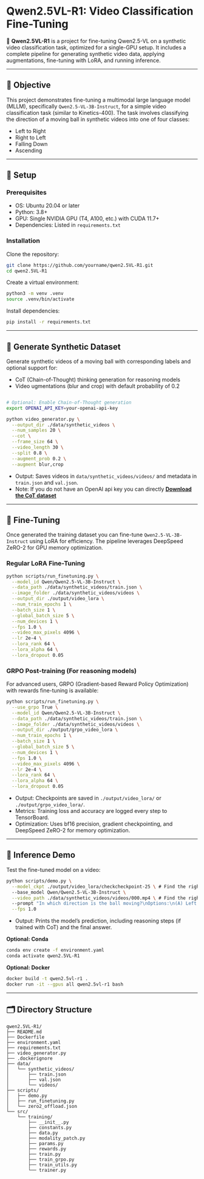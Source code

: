 # Qwen2.5VL-R1: Video Classification Fine-Tuning

🚀 **Qwen2.5VL-R1** is a project for fine-tuning Qwen2.5-VL on a synthetic video classification task, optimized for a single-GPU setup. It includes a complete pipeline for generating synthetic video data, applying augmentations, fine-tuning with LoRA, and running inference.

---

## 🧠 Objective

This project demonstrates fine-tuning a multimodal large language model (MLLM), specifically `Qwen2.5-VL-3B-Instruct`, for a simple video classification task (similar to Kinetics-400). The task involves classifying the direction of a moving ball in synthetic videos into one of four classes:

- Left to Right  
- Right to Left  
- Falling Down  
- Ascending

---

## 🔧 Setup

### Prerequisites

- OS: Ubuntu 20.04 or later  
- Python: 3.8+  
- GPU: Single NVIDIA GPU (T4, A100, etc.) with CUDA 11.7+  
- Dependencies: Listed in `requirements.txt`

### Installation

Clone the repository:

```bash
git clone https://github.com/yourname/qwen2.5VL-R1.git
cd qwen2.5VL-R1
```

Create a virtual environment:

```bash
python3 -m venv .venv
source .venv/bin/activate
```

Install dependencies:

```bash
pip install -r requirements.txt
```

---

## 📼 Generate Synthetic Dataset

Generate synthetic videos of a moving ball with corresponding labels and optional support for:

-  CoT (Chain-of-Thought) thinking generation for reasoning models 
-  Video ugmentations (blur and crop) with default probability of 0.2


```bash

# Optional: Enable Chain-of-Thought generation
export OPENAI_API_KEY=your-openai-api-key

python video_generator.py \
  --output_dir ./data/synthetic_videos \
  --num_samples 20 \
  --cot \
  --frame_size 64 \
  --video_length 30 \
  --split 0.8 \
  --augment_prob 0.2 \
  --augment blur,crop
```

- Output: Saves videos in `data/synthetic_videos/videos/` and metadata in `train.json` and `val.json`.  
- Note: If you do not have an OpenAI api key you can directly **[Download the CoT dataset](https://drive.google.com/drive/folders/1t_vJBkh1sPne_Qd-xirkPEFkZLwoq3Fc?usp=drive_link)**

---

## 🧪 Fine-Tuning

Once generated the training dataset you can fine-tune `Qwen2.5-VL-3B-Instruct` using LoRA for efficiency.
The pipeline leverages DeepSpeed ZeRO-2 for GPU memory optimization.

### Regular LoRA Fine-Tuning

```bash
python scripts/run_finetuning.py \
  --model_id Qwen/Qwen2.5-VL-3B-Instruct \
  --data_path ./data/synthetic_videos/train.json \
  --image_folder ./data/synthetic_videos/videos \
  --output_dir ./output/video_lora \
  --num_train_epochs 1 \
  --batch_size 1 \
  --global_batch_size 5 \
  --num_devices 1 \
  --fps 1.0 \
  --video_max_pixels 4096 \
  --lr 2e-4 \
  --lora_rank 64 \
  --lora_alpha 64 \
  --lora_dropout 0.05
```

### GRPO Post-training (For reasoning models)

For advanced users, GRPO (Gradient-based Reward Policy Optimization) with rewards fine-tuning is available:

```bash
python scripts/run_finetuning.py \
  --use_grpo True \
  --model_id Qwen/Qwen2.5-VL-3B-Instruct \
  --data_path ./data/synthetic_videos/train.json \
  --image_folder ./data/synthetic_videos/videos \
  --output_dir ./output/grpo_video_lora \
  --num_train_epochs 1 \
  --batch_size 1 \
  --global_batch_size 5 \
  --num_devices 1 \
  --fps 1.0 \
  --video_max_pixels 4096 \
  --lr 2e-4 \
  --lora_rank 64 \
  --lora_alpha 64 \
  --lora_dropout 0.05
```

- Output: Checkpoints are saved in `./output/video_lora/` or `./output/grpo_video_lora/`.  
- Metrics: Training loss and accuracy are logged every step to TensorBoard.  
- Optimization: Uses bf16 precision, gradient checkpointing, and DeepSpeed ZeRO-2 for memory optimization.

---

## 🧠 Inference Demo

Test the fine-tuned model on a video:

```bash
python scripts/demo.py \
  --model_ckpt ./output/video_lora/checkcheckpoint-25 \ # Find the right checkcheckpoint path after finetuning
  --base_model Qwen/Qwen2.5-VL-3B-Instruct \
  --video_path ./data/synthetic_videos/videos/000.mp4 \ # Find the right video path
  --prompt "In which direction is the ball moving?\nOptions:\n(A) Left to Right\n(B) Right to Left\n(C) Falling Down\n(D) Ascending" \
  --fps 1.0
```

- Output: Prints the model’s prediction, including reasoning steps (if trained with CoT) and the final answer.


**Optional: Conda**

```bash
conda env create -f environment.yaml
conda activate qwen2.5VL-R1
```

**Optional: Docker**

```bash
docker build -t qwen2.5vl-r1 .
docker run -it --gpus all qwen2.5vl-r1 bash
```


---

## 🗂️ Directory Structure

```
qwen2.5VL-R1/
├── README.md
├── Dockerfile
├── environment.yaml
├── requirements.txt
├── video_generator.py
├── .dockerignore
├── data/
│   └── synthetic_videos/
│       ├── train.json
│       ├── val.json
│       └── videos/
├── scripts/
│   ├── demo.py
│   ├── run_finetuning.py
│   └── zero2_offload.json
└── src/
    └── training/
        ├── __init__.py
        ├── constants.py
        ├── data.py
        ├── modality_patch.py
        ├── params.py
        ├── rewards.py
        ├── train.py
        ├── train_grpo.py
        ├── train_utils.py
        └── trainer.py
```
